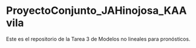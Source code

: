 # ProyectoConjunto_JAHinojosa_KAAvila
Este es el repositorio de la Tarea 3 de Modelos no lineales para pronósticos.
